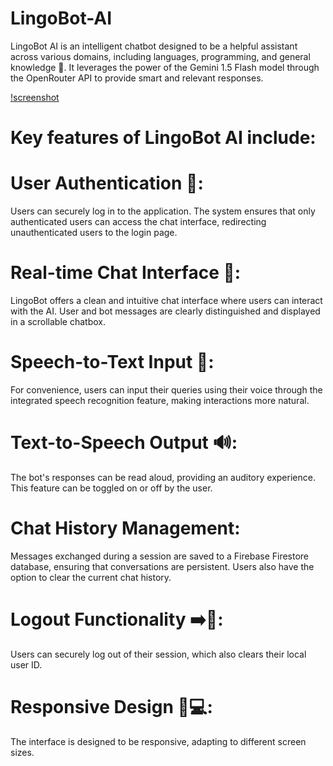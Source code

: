 # LingoBot-AI
LingoBot AI is an intelligent chatbot designed to be a helpful assistant across various domains, including languages, programming, and general knowledge 🧠. It leverages the power of the Gemini 1.5 Flash model through the OpenRouter API to provide smart and relevant responses.

[!screenshot](/screenshot)

# Key features of LingoBot AI include:

# User Authentication 🔐: 
Users can securely log in to the application. The system ensures that only authenticated users can access the chat interface, redirecting unauthenticated users to the login page.

# Real-time Chat Interface 💬: 
LingoBot offers a clean and intuitive chat interface where users can interact with the AI. User and bot messages are clearly distinguished and displayed in a scrollable chatbox.

# Speech-to-Text Input 🎤:
For convenience, users can input their queries using their voice through the integrated speech recognition feature, making interactions more natural.

# Text-to-Speech Output 🔊: 
The bot's responses can be read aloud, providing an auditory experience. This feature can be toggled on or off by the user.

# Chat History Management:
Messages exchanged during a session are saved to a Firebase Firestore database, ensuring that conversations are persistent. Users also have the option to clear the current chat history.

# Logout Functionality ➡️🚪:
Users can securely log out of their session, which also clears their local user ID.

# Responsive Design 📱💻:
The interface is designed to be responsive, adapting to different screen sizes.
